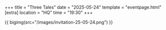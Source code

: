 +++
title = "Three Tales"
date = "2025-05-24"
template = "eventpage.html"
[extra]
location = "HQ"
time = "19:30"
+++

{{ bigimg(src="/images/invitation-25-05-24.png") }}
